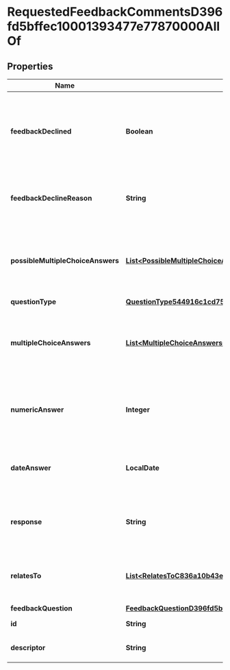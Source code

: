 

# RequestedFeedbackCommentsD396fd5bffec10001393477e77870000AllOf


## Properties

| Name | Type | Description | Notes |
|------------ | ------------- | ------------- | -------------|
|**feedbackDeclined** | **Boolean** | Returns True if the responder declined to submit a response to a specific feedback question. |  [optional] |
|**feedbackDeclineReason** | **String** | The reason a requested feedback question was declined. |  [optional] |
|**possibleMultipleChoiceAnswers** | [**List&lt;PossibleMultipleChoiceAnswers4c60c128c16510000a59980041610000&gt;**](PossibleMultipleChoiceAnswers4c60c128c16510000a59980041610000.md) | All possible multiple choice answers available to the feedback question. |  [optional] [readonly] |
|**questionType** | [**QuestionType544916c1cd75100006c4f105d3f60000**](QuestionType544916c1cd75100006c4f105d3f60000.md) |  |  [optional] |
|**multipleChoiceAnswers** | [**List&lt;MultipleChoiceAnswers06c0300303a9100019828d5ca44a0000&gt;**](MultipleChoiceAnswers06c0300303a9100019828d5ca44a0000.md) | The answers selected from the feedback multiple choice question. |  [optional] |
|**numericAnswer** | **Integer** | The numeric answer from the Number question type. |  [optional] |
|**dateAnswer** | **LocalDate** | The date answer from the Date question type. |  [optional] |
|**response** | **String** | The feedback response for a feedback question. |  [optional] |
|**relatesTo** | [**List&lt;RelatesToC836a10b43ed10000beb5b92b4c10000&gt;**](RelatesToC836a10b43ed10000beb5b92b4c10000.md) | The talent tags that relate to the feedback question or response. |  [optional] [readonly] |
|**feedbackQuestion** | [**FeedbackQuestionD396fd5bffec10001393481822cd0007**](FeedbackQuestionD396fd5bffec10001393481822cd0007.md) |  |  [optional] |
|**id** | **String** | Id of the instance |  [optional] |
|**descriptor** | **String** | A preview of the instance |  [optional] |



